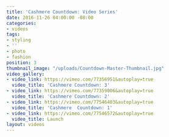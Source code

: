 ```yaml
---
title: 'Cashmere Countdown: Video Series'
date: 2016-11-26 04:00:00 -08:00
categories:
- videos
tags:
- styling
- ''
- photo
- fashion
position: 3
thumbnail_image: "/uploads/Countdown-Master-Thumbnail.jpg"
video_gallery:
- video_link: https://vimeo.com/77356951&autoplay=true
  video_title: 'Cashmere Countdown: 3'
- video_link: https://vimeo.com/77359006&autoplay=true
  video_title: 'Cashmere Countdown: 2'
- video_link: https://vimeo.com/77546403&autoplay=true
  video_title: 'Cashmere  Countdown: 1'
- video_link: https://vimeo.com/77546572&autoplay=true
  video_title: Launch
layout: videos
---
```


